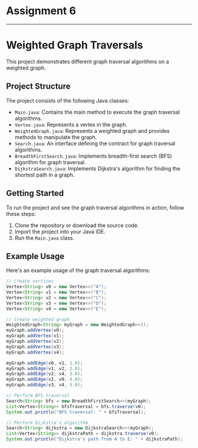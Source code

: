 # Assignment 6
___
# Weighted Graph Traversals

This project demonstrates different graph traversal algorithms on a weighted graph.

## Project Structure

The project consists of the following Java classes:

- `Main.java`: Contains the main method to execute the graph traversal algorithms.
- `Vertex.java`: Represents a vertex in the graph.
- `WeightedGraph.java`: Represents a weighted graph and provides methods to manipulate the graph.
- `Search.java`: An interface defining the contract for graph traversal algorithms.
- `BreadthFirstSearch.java`: Implements breadth-first search (BFS) algorithm for graph traversal.
- `DijkstraSearch.java`: Implements Dijkstra's algorithm for finding the shortest path in a graph.

## Getting Started

To run the project and see the graph traversal algorithms in action, follow these steps:

1. Clone the repository or download the source code.
2. Import the project into your Java IDE.
3. Run the `Main.java` class.

## Example Usage

Here's an example usage of the graph traversal algorithms:

```java
// Create vertices
Vertex<String> v0 = new Vertex<>("A");
Vertex<String> v1 = new Vertex<>("B");
Vertex<String> v2 = new Vertex<>("C");
Vertex<String> v3 = new Vertex<>("D");
Vertex<String> v4 = new Vertex<>("E");

// Create weighted graph
WeightedGraph<String> myGraph = new WeightedGraph<>();
myGraph.addVertex(v0);
myGraph.addVertex(v1);
myGraph.addVertex(v2);
myGraph.addVertex(v3);
myGraph.addVertex(v4);

myGraph.addEdge(v0, v1, 1.0);
myGraph.addEdge(v1, v2, 2.0);
myGraph.addEdge(v2, v4, 3.0);
myGraph.addEdge(v2, v0, 4.0);
myGraph.addEdge(v3, v4, 5.0);

// Perform BFS traversal
Search<String> bfs = new BreadthFirstSearch<>(myGraph);
List<Vertex<String>> bfsTraversal = bfs.traverse(v0);
System.out.println("BFS traversal: " + bfsTraversal);

// Perform Dijkstra's algorithm
Search<String> dijkstra = new DijkstraSearch<>(myGraph);
List<Vertex<String>> dijkstraPath = dijkstra.traverse(v0);
System.out.println("Dijkstra's path from A to E: " + dijkstraPath);
